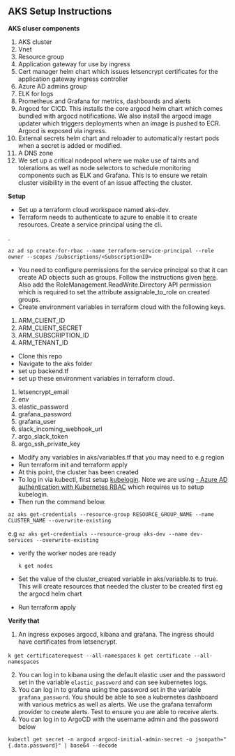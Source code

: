 
## AKS Setup Instructions

**AKS cluser components**
1.  AKS cluster
2.  Vnet
3. Resource group
4. Application gateway for use by ingress
5. Cert manager helm chart which issues letsencrypt certificates for the application gateway ingress controller
6. Azure AD admins group
7. ELK for logs
8. Prometheus and Grafana for metrics, dashboards and alerts
9. Argocd for CICD. This installs the core argocd helm chart which comes bundled with argocd notifications. We also install the argocd image updater which triggers deployments when an image is pushed to ECR. Argocd is exposed via ingress.
10. External secrets helm chart and reloader to automatically restart pods when a secret is added or modified.
11. A DNS zone
12. We set up a critical nodepool where we make use of taints and tolerations as well as node selectors to schedule monitoring components such as ELK and Grafana. This is to ensure we retain cluster visibility in the event of an issue affecting the cluster.

**Setup**
 - Set up a terraform cloud workspace named aks-dev.  
 - Terraform needs to authenticate to azure to enable it to create resources. Create a service principal using the cli.

.

    az ad sp create-for-rbac --name terraform-service-principal --role owner --scopes /subscriptions/<SubscriptionID>

- You need to configure permissions for the service principal so that it can create AD objects such as groups. Follow the instructions given [here](https://registry.terraform.io/providers/hashicorp/azuread/latest/docs/guides/service_principal_configuration). Also add the RoleManagement.ReadWrite.Directory API permission which is required to set the attribute assignable_to_role on created groups.
- Create environment variables in terraform cloud with the following keys.

1. ARM_CLIENT_ID
2. ARM_CLIENT_SECRET
3. ARM_SUBSCRIPTION_ID
4. ARM_TENANT_ID

- Clone this repo
- Navigate to the aks folder
- set up backend.tf
- set up these environment variables in terraform cloud.

1. letsencrypt_email
2. env
3. elastic_password
4. grafana_password
5. grafana_user
6. slack_incoming_webhook_url
7. argo_slack_token
8. argo_ssh_private_key

- Modify any variables in aks/variables.tf that you may need to e.g region
- Run terraform init and terraform apply
- At this point, the cluster has been created
- To log in via kubectl, first setup [kubelogin](https://github.com/Azure/kubelogin). Note we are using [-   Azure AD authentication with Kubernetes RBAC](https://techcommunity.microsoft.com/t5/fasttrack-for-azure/azure-kubernetes-service-rbac-options-in-practice/ba-p/3684275) which requires us to setup kubelogin.
- Then run the command below.

`az aks get-credentials --resource-group RESOURCE_GROUP_NAME --name CLUSTER_NAME --overwrite-existing`

e.g
`az aks get-credentials --resource-group aks-dev --name dev-services --overwrite-existing`

- verify the worker nodes are ready

    `k get nodes`

- Set the value of the cluster_created variable in aks/variable.ts to true. This will create resources that needed the cluster to be created first eg the argocd helm chart
- Run terraform apply


**Verify that**

1. An ingress exposes argocd, kibana and grafana. The ingress should have certificates from letsencrypt.

`k get certificaterequest --all-namespaces`
`k get certificate --all-namespaces`

2. You can log in to kibana using the default elastic user and the password set in the variable `elastic_password` and can see kubernetes logs.
3. You can log in to grafana using the password set in the variable `grafana_password`. You should be able to see a kubernetes dashboard with various metrics as well as alerts. We use the grafana terraform provider to create alerts. Test to ensure you are able to receive alerts.
5. You can log in to ArgoCD with the username admin and the password below

``kubectl get secret -n argocd argocd-initial-admin-secret -o jsonpath="{.data.password}" | base64 --decode``